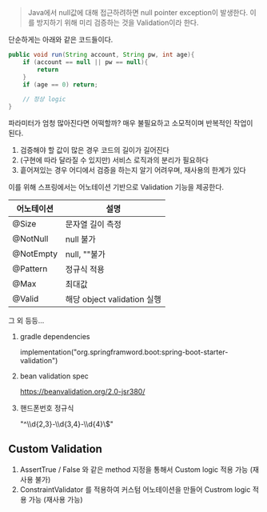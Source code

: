 > Java에서 null값에 대해 접근하려하면 null pointer exception이 발생한다. 이를 방지하기 위해 미리 검증하는 것을 Validation이라 한다.

단순하게는 아래와 같은 코드들이다.

```java
public void run(String account, String pw, int age){
    if (account == null || pw == null){
        return
    }
    if (age == 0) return;
   	
    // 정상 logic
}
```

파라미터가 엄청 많아진다면 어떡할까? 매우 불필요하고 소모적이며 반복적인 작업이 된다.

1. 검증해야 할 값이 많은 경우 코드의 길이가 길어진다
2. (구현에 따라 달라질 수 있지만) 서비스 로직과의 분리가 필요하다
3. 흩어져있는 경우 어디에서 검증을 하는지 알기 어려우며, 재사용의 한계가 있다

이를 위해 스프링에서는 어노테이션 기반으로 Validation 기능을 제공한다.

| 어노테이션 | 설명                        |
| ---------- | --------------------------- |
| @Size      | 문자열 길이 측정            |
| @NotNull   | null 불가                   |
| @NotEmpty  | null, ""불가                |
| @Pattern   | 정규식 적용                 |
| @Max       | 최대값                      |
| @Valid     | 해당 object validation 실행 |

그 외 등등...

1. gradle dependencies

   implementation("org.springframword.boot:spring-boot-starter-validation")

2. bean validation spec

   https://beanvalidation.org/2.0-jsr380/

3. 핸드폰번호 정규식

   "^\\\d{2,3}-\\\d{3,4}-\\\d{4}\\$"

## Custom Validation

1. AssertTrue / False 와 같은 method 지정을 통해서 Custom logic 적용 가능 (재사용 불가)
2. ConstraintValidator 를 적용하여 커스텀 어노테이션을 만들어  Custrom logic 적용 가능 (재사용 가능)

